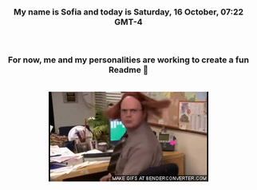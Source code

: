 


<div align="center">
<h3 >My name is Sofia and today is Saturday, 16 October, 07:22 GMT-4</h3><br>
<h3 >For now, me and my personalities are working to create a fun Readme 👋
</h3><br>
<img src='img/dwight.gif' alt='working...'/>
</div>
